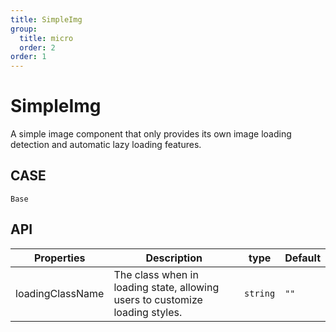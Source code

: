 ```yaml
---
title: SimpleImg
group:
  title: micro
  order: 2
order: 1
---
```


# SimpleImg

A simple image component that only provides its own image loading detection and automatic lazy loading features.

## CASE

<code src="./demo/index.tsx">Base</code>

## API

| Properties       | Description                                                                  | type     | Default |
| ---------------- | ---------------------------------------------------------------------------- | -------- | ------- |
| loadingClassName | The class when in loading state, allowing users to customize loading styles. | `string` | `""`    |
